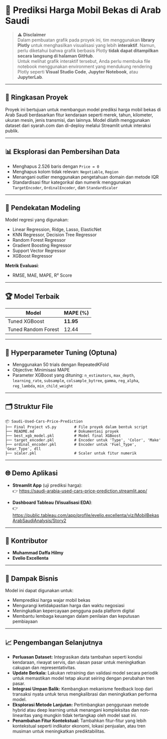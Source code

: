 # 🚗 Prediksi Harga Mobil Bekas di Arab Saudi

> ⚠️ **Disclaimer**  
> Dalam pembuatan grafik pada proyek ini, tim menggunakan **library Plotly** untuk menghasilkan visualisasi yang lebih **interaktif**. Namun, perlu diketahui bahwa grafik berbasis Plotly **tidak dapat ditampilkan secara langsung di halaman GitHub**.  
> Untuk melihat grafik interaktif tersebut, Anda perlu membuka file notebook menggunakan environment yang mendukung rendering Plotly seperti **Visual Studio Code**, **Jupyter Notebook**, atau **JupyterLab**.

---

## 📌 Ringkasan Proyek

Proyek ini bertujuan untuk membangun model prediksi harga mobil bekas di Arab Saudi berdasarkan fitur kendaraan seperti merek, tahun, kilometer, ukuran mesin, jenis transmisi, dan lainnya. Model dilatih menggunakan dataset dari syarah.com dan di-deploy melalui Streamlit untuk interaksi publik.

---

## 📊 Eksplorasi dan Pembersihan Data

- Menghapus 2.526 baris dengan `Price = 0`
- Menghapus kolom tidak relevan: `Negotiable`, `Region`
- Menangani outlier menggunakan pengetahuan domain dan metode IQR
- Standardisasi fitur kategorikal dan numerik menggunakan `TargetEncoder`, `OrdinalEncoder`, dan `StandardScaler`

---

## 🧠 Pendekatan Modeling

Model regresi yang digunakan:

- Linear Regression, Ridge, Lasso, ElasticNet
- KNN Regressor, Decision Tree Regressor
- Random Forest Regressor
- Gradient Boosting Regressor
- Support Vector Regressor
- XGBoost Regressor

**Metrik Evaluasi**:
- RMSE, MAE, MAPE, R² Score

---

## 🏆 Model Terbaik

| Model               | MAPE (%) |
|---------------------|----------|
| Tuned XGBoost       | **11.95** |
| Tuned Random Forest | 12.44    |

---

## 🔧 Hyperparameter Tuning (Optuna)

- Menggunakan 50 trials dengan RepeatedKFold
- Objective: Minimisasi MAPE
- Parameter XGBoost yang dituning: `n_estimators`, `max_depth`, `learning_rate`, `subsample`, `colsample_bytree`, `gamma`, `reg_alpha`, `reg_lambda`, `min_child_weight`

---

## 🗂️ Struktur File

```
📦 Saudi-Used-Cars-Price-Prediction
├── Final Project v5.py        # File proyek dalam bentuk script
├── README.md                  # Dokumentasi proyek
├── best_xgb_model.pkl         # Model final XGBoost
├── target_encoder.pkl         # Encoder untuk 'Type', 'Color', 'Make'
├── ordinal_encoder.pkl        # Encoder untuk 'Fuel_Type', 'Gear_Type', dll
├── scaler.pkl                 # Scaler untuk fitur numerik
```

---

## 🌐 Demo Aplikasi

- **Streamlit App** (uji prediksi harga):  
  👉 https://saudi-arabia-used-cars-price-prediction.streamlit.app/

- **Dashboard Tableau (Visualisasi EDA)**:  
  👉 https://public.tableau.com/app/profile/evelio.excellenta/viz/MobilBekasArabSaudiAnalysis/Story2

---

## 👥 Kontributor

- **Muhammad Daffa Hilmy**
- **Evelio Excellenta**

---

## 📌 Dampak Bisnis

Model ini dapat digunakan untuk:
- Memprediksi harga wajar mobil bekas
- Mengurangi ketidakpastian harga dan waktu negosiasi
- Meningkatkan kepercayaan pengguna pada platform digital
- Membantu lembaga keuangan dalam penilaian dan keputusan pembiayaan

---

## 📈 Pengembangan Selanjutnya

- **Perluasan Dataset:** Integrasikan data tambahan seperti kondisi kendaraan, riwayat servis, dan ulasan pasar untuk meningkatkan cakupan dan representativitas.
- **Update Berkala:** Lakukan retraining dan validasi model secara periodik untuk memastikan model tetap akurat seiring dengan perubahan tren pasar.
- **Integrasi Umpan Balik:** Kembangkan mekanisme feedback loop dari transaksi nyata untuk terus mengkalibrasi dan meningkatkan performa model.
- **Eksplorasi Metode Lanjutan:** Pertimbangkan penggunaan metode hybrid atau deep learning untuk menangani kompleksitas dan non-linearitas yang mungkin tidak tertangkap oleh model saat ini.
- **Penambahan Fitur Kontekstual:** Tambahkan fitur-fitur yang lebih kontekstual seperti indikator ekonomi, lokasi penjualan, atau tren musiman untuk meningkatkan prediktabilitas.

